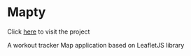 # Mapty
Click [here](https://aman-mapty.netlify.app/) to visit the project

A workout tracker Map application based on LeafletJS library
